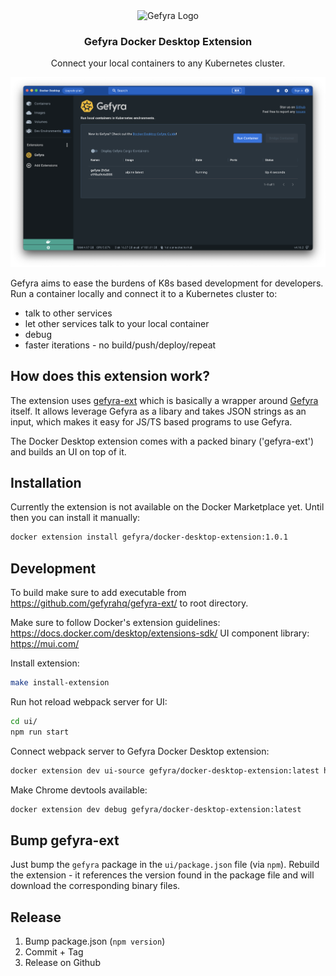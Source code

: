 <div align="center">
    <img src="https://github.com/gefyrahq/gefyra/raw/main/docs/static/img/logo.png" alt="Gefyra Logo"/>
    <h3 align="center">Gefyra Docker Desktop Extension</h3>
    <p align="center">
        Connect your local containers to any Kubernetes cluster.
    </p>
    <img src="https://github.com/gefyrahq/gefyra-docker-desktop-extension/raw/main/assets/screenshot.png" alt="Screenshot Gefyra Docker Desktop Extension"/>
</div>

Gefyra aims to ease the burdens of K8s based development for developers.
Run a container locally and connect it to a Kubernetes cluster to:

 - talk to other services
 - let other services talk to your local container
 - debug
 - faster iterations - no build/push/deploy/repeat

 ## How does this extension work?

The extension uses [gefyra-ext](https://github.com/gefyrahq/gefyra-ext) which is basically a wrapper around [Gefyra](https://github.com/gefyrahq/gefyra)
itself. It allows leverage Gefyra as a libary and takes JSON strings as an input, which makes it easy for JS/TS based programs to use Gefyra. 

The Docker Desktop extension comes with a packed binary ('gefyra-ext') and builds an UI on top of it.

## Installation

Currently the extension is not available on the Docker Marketplace yet. Until then you can install it manually:

```bash
docker extension install gefyra/docker-desktop-extension:1.0.1
```

## Development
To build make sure to add executable from https://github.com/gefyrahq/gefyra-ext/ to root directory.

Make sure to follow Docker's extension guidelines: https://docs.docker.com/desktop/extensions-sdk/
UI component library: https://mui.com/

Install extension:

```bash
make install-extension
```

Run hot reload webpack server for UI:
```bash
cd ui/
npm run start
```

Connect webpack server to Gefyra Docker Desktop extension:
```bash
docker extension dev ui-source gefyra/docker-desktop-extension:latest http://localhost:3000
```

Make Chrome devtools available:
```bash
docker extension dev debug gefyra/docker-desktop-extension:latest
```

## Bump gefyra-ext
Just bump the `gefyra` package in the `ui/package.json` file (via `npm`).
Rebuild the extension - it references the version found in the package file and will download
the corresponding binary files.

## Release

1. Bump package.json (`npm version`)
2. Commit + Tag
3. Release on Github
